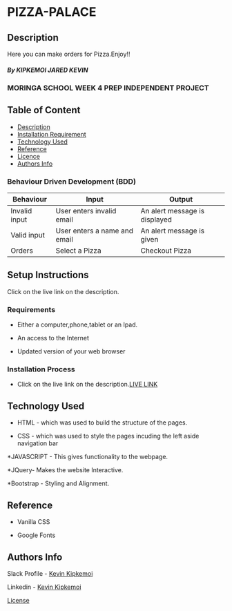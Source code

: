 # PIZZA-PALACE

## Description
Here you can make orders for Pizza.Enjoy!!






##### By KIPKEMOI JARED KEVIN
### MORINGA SCHOOL WEEK 4 PREP INDEPENDENT PROJECT

## Table of Content

+ [Description](#description)
+ [Installation Requirement](#Installation)
+ [Technology Used](#technology-used)
+ [Reference](#reference)
+ [Licence](#licence)
+ [Authors Info](#author-Info)

### Behaviour Driven Development (BDD)
Behaviour          |	Input                                           |	Output                                   | 
-------------------|---------------------------------------------------|----------------------------------------------|
Invalid input      |User enters invalid email                          |An alert message is displayed                 |
Valid input        |User enters a name and email                       |An alert message is given                     |              |
Orders             |Select a Pizza                                     |Checkout Pizza


## Setup Instructions
Click on the live link on the description.

### Requirements

* Either a computer,phone,tablet or an Ipad.

* An access to the Internet

* Updated version of your web browser



### Installation Process

* Click on the live link on the description.[LIVE LINK](https://jaredkevin.github.io/Delani-Studio-/)


## Technology Used
* HTML - which was used to build the structure of the pages.

* CSS - which was used to style the pages incuding the left aside navigation bar

*JAVASCRIPT - This gives functionality to the webpage.

*JQuery- Makes the website Interactive.

*Bootstrap - Styling and Alignment.

## Reference
* Vanilla CSS

* Google Fonts


## Authors Info

Slack Profile - [Kevin Kipkemoi](https://moringaclassroom.slack.com/team/U02UL5GBYBA)

Linkedin - [Kevin Kipkemoi](https://www.linkedin.com/in/kevin-kipkemoi-595088ba/)


[License](LICENSE)


